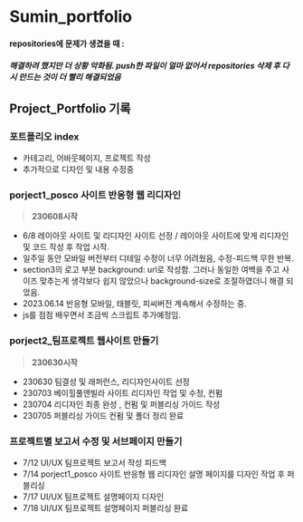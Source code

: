 # Sumin_portfolio
#### repositories에 문제가 생겼을 때 :
##### 해결하려 했지만 더 상황 악화됨. push한 파일이 얼마 없어서 repositories 삭제 후 다시 만드는 것이 더 빨리 해결되었음


## Project_Portfolio 기록


### 포트폴리오 index

- 카테고리, 어바웃페이지, 프로젝트 작성
- 추가적으로 디자인 및 내용 수정중

### porject1_posco 사이트 반응형 웹 리디자인
> **230608시작** 
 - 6/8 레이아웃 사이트 및 리디자인 사이트 선정 /  레이아웃 사이트에 맞게 리디자인 및 코드 작성 후 작업 시작.
- 일주일 동안 모바일 버전부터 디테일  수정이 너무 어려웠음, 수정-피드백 무한 반복. 
- section3의 로고 부분 background: url로 작성함. 그러나 동일한 여백을 주고 사이즈 맞추는게 생각보다 쉽지 않았으나 background-size로 조절하였더니 해결 되었음.
- 2023.06.14 반응형 모바일, 태블릿, 피씨버전 계속해서 수정하는 중.
- js를 점점 배우면서 조금씩 스크립트 추가예정임. 

### porject2_팀프로젝트 웹사이트 만들기
> **230630시작** 

- 230630 팀결성 및 래퍼런스, 리디자인사이트 선정
- 230703 베이힐풀앤빌라 사이트 리디자인 작업 및 수정, 컨펌
- 230704 리디자인 최종 완성 , 컨펌 및 퍼블리싱 가이드 작성
- 230705 퍼블리싱 가이드 컨펌 및 폴더 정리 완료

### 프로젝트별 보고서 수정 및 서브페이지 만들기
- 7/12 UI/UX 팀프로젝트 보고서 작성 피드백
- 7/14 porject1_posco 사이트 반응형 웹 리디자인 설명 페이지를 디자인 작업 후 퍼블리싱
- 7/17 UI/UX 팀프로젝트 설명페이지 디자인
- 7/18 UI/UX 팀프로젝트 설명페이지 퍼블리싱 완료 